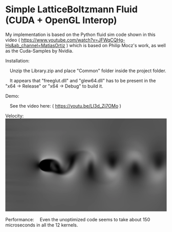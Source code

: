 # Simple LatticeBoltzmann Fluid (CUDA + OpenGL Interop)

My implementation is based on the Python fluid sim code shown in this video ( https://www.youtube.com/watch?v=JFWqCQHg-Hs&ab_channel=MatiasOrtiz ) which is based on Philip Mocz's work, as well as the Cuda-Samples by Nvidia.

Installation:

&emsp;Unzip the Library.zip and place "Common" folder inside the project folder.

&emsp;It appears that "freeglut.dll" and "glew64.dll" has to be present in the "x64 -> Release" or "x64 -> Debug" to build it.

Demo:

&emsp;See the video here: ( https://youtu.be/LI3d_Zj7OMo )
<div class="row">
  Velocity:
  <img src="Examples/FluidVelocity.png?raw=true" width="1000">
</div>

Performance:
&emsp;Even the unoptimized code seems to take about 150 microseconds in all the 12 kernels.
